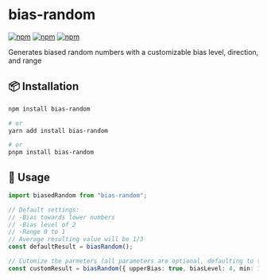 # bias-random

[![npm](https://img.shields.io/npm/v/bias-random)](https://www.npmjs.com/package/bias-random)
[![npm](https://img.shields.io/npm/dt/bias-random)](https://www.npmjs.com/package/bias-random)
[![npm](https://img.shields.io/npm/l/bias-random)](https://www.npmjs.com/package/bias-random)

Generates biased random numbers with a customizable bias level, direction, and range

## 📦 Installation

```bash
npm install bias-random

# or
yarn add install bias-random

# or
pnpm install bias-random
```

## 🚀 Usage

```ts
import biasedRandom from "bias-random";

// Default settings:
// -Bias towards lower numbers
// -Bias level of 2
// -Range 0 to 1
// Average resulting value will be 1/3
const defaultResult = biasRandom();

// Cutomize the parmeters (all parameters are optional, defaulting to the values above)
const customResult = biasRandom({ upperBias: true, biasLevel: 4, min: 10, max: 1000 });
```
